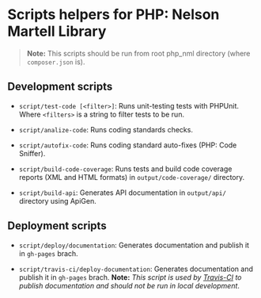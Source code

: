 # Scripts helpers for PHP: Nelson Martell Library

> **Note:** This scripts should be run from root php_nml directory (where `composer.json` is).


## Development scripts

- `script/test-code [<filter>]`: Runs unit-testing tests with PHPUnit. Where `<filters>` is a string to filter tests to be run.

- `script/analize-code`: Runs coding standards checks.

- `script/autofix-code`: Runs coding standard auto-fixes (PHP: Code Sniffer).

- `script/build-code-coverage`: Runs tests and build code coverage reports (XML and HTML formats) in `output/code-coverage/` directory.

- `script/build-api`: Generates API documentation in `output/api/` directory using ApiGen.



## Deployment scripts

- `script/deploy/documentation`: Generates documentation and publish it in `gh-pages` brach.

- `script/travis-ci/deploy-documentation`: Generates documentation and publish it in `gh-pages` brach. **Note:** _This script is used by [Travis-CI](travis-ci.org) to publish documentation and should not be run in local development_.
